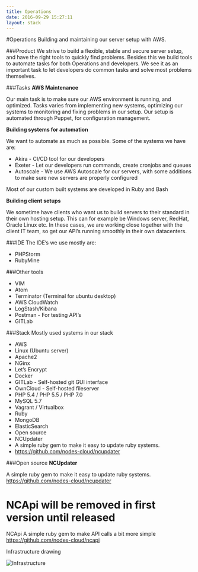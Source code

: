 ```yaml
---
title: Operations
date: 2016-09-29 15:27:11
layout: stack
---
```

#Operations
Building and maintaining our server setup with AWS.

###Product
We strive to build a flexible, stable and secure server setup, and have the right tools to quickly find problems.
Besides this we build tools to automate tasks for both Operations and developers. We see it as an important task to let developers do common tasks and solve most problems themselves.

###Tasks
**AWS Maintenance**

Our main task is to make sure our AWS environment is running, and optimized. Tasks varies from implementing new systems, optimizing our systems to monitoring and fixing problems in our setup.
Our setup is automated through Puppet, for configuration management.

**Building systems for automation**

We want to automate as much as possible. Some of the systems we have are:
- Akira - CI/CD tool for our developers
- Exeter - Let our developers run commands, create cronjobs and queues
- Autoscale - We use AWS Autoscale for our servers, with some additions to make sure new servers are properly configured

Most of our custom built systems are developed in Ruby and Bash

**Building client setups**

We sometime have clients who want us to build servers to their standard in their own hosting setup. This can for example be Windows server, RedHat, Oracle Linux etc.
In these cases, we are working close together with the client IT team, so get our API’s running smoothly in their own datacenters.

###IDE
The IDE’s we use mostly are:
- PHPStorm
- RubyMine

###Other tools
- VIM
- Atom
- Terminator (Terminal for ubuntu desktop)
- AWS CloudWatch
- LogStash/Kibana
- Postman - For testing API’s
- GITLab

###Stack
Mostly used systems in our stack

- AWS
- Linux (Ubuntu server)
- Apache2
- NGinx
- Let’s Encrypt
- Docker
- GITLab - Self-hosted git GUI interface
- OwnCloud - Self-hosted fileserver
- PHP 5.4 / PHP 5.5 / PHP 7.0
- MySQL 5.7
- Vagrant / Virtualbox
- Ruby
- MongoDB
- ElasticSearch
- Open source
- NCUpdater
- A simple ruby gem to make it easy to update ruby systems.
- https://github.com/nodes-cloud/ncupdater

###Open source
**NCUpdater**

A simple ruby gem to make it easy to update ruby systems.
https://github.com/nodes-cloud/ncupdater

# NCApi will be removed in first version until released
NCApi
A simple ruby gem to make API calls a bit more simple
https://github.com/nodes-cloud/ncapi

Infrastructure drawing

![Infrastructure](https://d1gwekl0pol55k.cloudfront.net/image/baas/translate_values/nodes-cloud-v0-5_IcTvrdDdNo.png)
